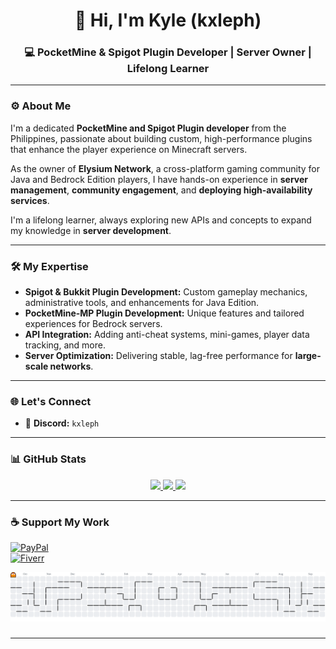 <h1 align="center">👋 Hi, I'm Kyle (kxleph)</h1>
<h3 align="center">💻 PocketMine & Spigot Plugin Developer | Server Owner | Lifelong Learner</h3>

---

### ⚙️ About Me  
I'm a dedicated **PocketMine and Spigot Plugin developer** from the Philippines, passionate about building custom, high-performance plugins that enhance the player experience on Minecraft servers.  

As the owner of **Elysium Network**, a cross-platform gaming community for Java and Bedrock Edition players, I have hands-on experience in **server management**, **community engagement**, and **deploying high-availability services**.  

I'm a lifelong learner, always exploring new APIs and concepts to expand my knowledge in **server development**.  

---

### 🛠️ My Expertise  

- **Spigot & Bukkit Plugin Development:** Custom gameplay mechanics, administrative tools, and enhancements for Java Edition.  
- **PocketMine-MP Plugin Development:** Unique features and tailored experiences for Bedrock servers.  
- **API Integration:** Adding anti-cheat systems, mini-games, player data tracking, and more.  
- **Server Optimization:** Delivering stable, lag-free performance for **large-scale networks**.  

---

### 🌐 Let's Connect  
- 💬 **Discord:** `kxleph`  

---

### 📊 GitHub Stats  

<div align="center">

<a href="https://github.com/kxle0801">
  <img height="160" src="https://github-readme-stats.vercel.app/api?username=kxle0801&show_icons=true&theme=tokyonight&hide_border=true&include_all_commits=true&count_private=true" />
</a>
<a href="https://github.com/kxle0801">
  <img height="160" src="https://github-readme-streak-stats.herokuapp.com?user=kxle0801&theme=tokyonight&hide_border=true" />
</a> 
<a href="https://github.com/kxle0801">
  <img height="160" src="https://github-profile-summary-cards.vercel.app/api/cards/profile-details?username=kxle0801&theme=tokyonight" />
</a>

</div>

---

### ☕ Support My Work  

[![PayPal](https://img.shields.io/badge/Support%20on-PayPal-00457C?style=for-the-badge&logo=paypal&logoColor=white)](https://paypal.me/lucatile)  
[![Fiverr](https://img.shields.io/badge/Hire%20me%20on-Fiverr-1DBF73?style=for-the-badge&logo=fiverr&logoColor=white)](https://www.fiverr.com/s/8z2kEXz)

<picture>
  <source media="(prefers-color-scheme: dark)" srcset="https://raw.githubusercontent.com/kxle0801/kxle0801/output/pacman-contribution-graph-dark.svg">
  <source media="(prefers-color-scheme: light)" srcset="https://raw.githubusercontent.com/kxle0801/kxle0801/output/pacman-contribution-graph.svg">
  <img alt="pacman contribution graph" src="https://raw.githubusercontent.com/kxle0801/kxle0801/output/pacman-contribution-graph.svg">
</picture>

###

---
